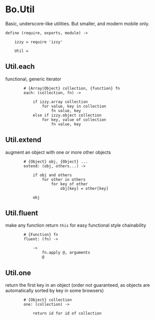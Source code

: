 # Bo.Util

Basic, underscore-like utilities. But smaller, and modern mobile only.

	define (require, exports, module) ->

		izzy = require 'izzy'

		Util =

## Util.each
functional, generic iterator

			# {Array|Object} collection, {function} fn
			each: (collection, fn) ->

				if izzy.array collection
					for value, key in collection
						fn value, key
				else if izzy.object collection
					for key, value of collection
						fn value, key

## Util.extend
augment an object with one or more other objects

			# {Object} obj, {Object} ...
			extend: (obj, others...) ->

				if obj and others
					for other in others
						for key of other
							obj[key] = other[key]

				obj

## Util.fluent
make any function return `this` for easy functional style chainability

			# {Function} fn
			fluent: (fn) ->

				->
					fn.apply @, arguments
					@

## Util.one
return the first key in an object (order not guaranteed, as objects are automatically sorted by key in some browsers)

			# {Object} collection
			one: (collection) ->

				return id for id of collection